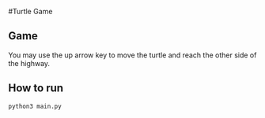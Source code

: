 #Turtle Game

## Game
 You may use the up arrow key to move the turtle and reach the other side of the highway.

## How to run

```bash
python3 main.py
```



